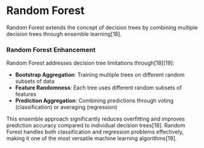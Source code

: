 # Random Forest

Random Forest extends the concept of decision trees by combining multiple decision trees through ensemble learning[18].

### Random Forest Enhancement

Random Forest addresses decision tree limitations through[18][19]:
- **Bootstrap Aggregation**: Training multiple trees on different random subsets of data
- **Feature Randomness**: Each tree uses different random subsets of features
- **Prediction Aggregation**: Combining predictions through voting (classification) or averaging (regression)

This ensemble approach significantly reduces overfitting and improves prediction accuracy compared to individual decision trees[18]. Random Forest handles both classification and regression problems effectively, making it one of the most versatile machine learning algorithms[19]. 
